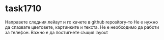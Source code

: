 # task1710

Направете следния лейаут и го качете в github repository-то
Не е нужно да спазвате цветовете, картинките и текста. Не е необходимо да работи за телефон.
Важно е да постигнете същия layout
